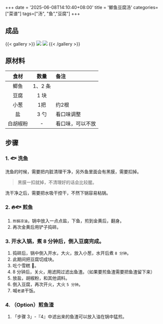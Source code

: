 +++
date = '2025-06-08T14:10:40+08:00'
title = '鲫鱼豆腐汤'
categories=["菜谱"]
tags=["汤", "鱼","豆腐"]
+++


## 成品
{{< gallery >}}
    <img src="/learn/img/food_menu/ji_yu_dou_fu_tang/1.png" class="grid-w50" />
    <img src="/learn/img/food_menu/ji_yu_dou_fu_tang/2.png" class="grid-w50" />
{{< /gallery >}}

## 原材料

| 食材 | 数量 | 备注 | 
| :---: | :---: | :--- |
| 鲫鱼 | 1、2 条 | |
| 豆腐 | 1 块 | |
| 小葱 | 1把 | 约2根 |
| 盐 | 3 勺 |  看口味调整 |
| 白胡椒粉 | - | 看口味，可以不放 |


## 步骤

### 1. 🐟 洗鱼

洗鱼的时候，需要把内脏清理干净，另外鱼里面会有黑膜，需要扣掉。
> 黑膜一扣就掉，不清理好的话会比较腥。

洗干净之后，需要把水吸干控干，不然下锅容易粘锅。

### 2. 🔥🐟 煎鱼
1. `热锅凉油`，锅中放入一点点盐，下鱼，煎到金黄后，翻身。
2. 再次金黄后用铲子捣碎。

### 3. 开水入锅，煮 8 分钟后，倒入豆腐完成。
1. 捣碎后，锅中倒入开水，大火，放入小葱，水开后煮 `8 分钟`。
2. 此期间把豆腐切成块。
3. 吃个雪糕 🍨。
4. 8 分钟后，关火，用滤网过滤出鱼渣。（如果要煎鱼渣需要把鱼渣留下来）
5. 放盐，胡椒粉，和其他调料。
6. 倒入豆腐，再次开火，大火 `5 分钟`。
7. 喊`老婆`干饭。

### 4. （Option）煎鱼渣
1. 「步骤 3」-『4』中滤出来的鱼渣可以放入油在锅中猛煎。